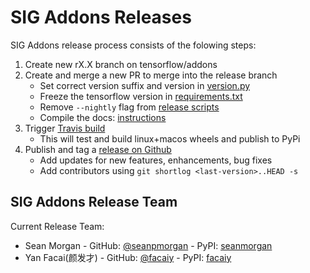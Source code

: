 # SIG Addons Releases

SIG Addons release process consists of the folowing steps:
1. Create new rX.X branch on tensorflow/addons
2. Create and merge a new PR to merge into the release branch
	* Set correct version suffix and version in [version.py](https://github.com/tensorflow/addons/blob/master/tensorflow_addons/version.py)
	* Freeze the tensorflow version in [requirements.txt](https://github.com/tensorflow/addons/blob/master/requirements.txt)
	* Remove `--nightly` flag from [release scripts](https://github.com/tensorflow/addons/tree/master/tools/ci_build/builds)
	* Compile the docs: [instructions](https://github.com/tensorflow/addons/tree/master/tools/docs)
3. Trigger [Travis build](https://travis-ci.org/tensorflow/addons)
    * This will test and build linux+macos wheels and publish to PyPi
4. Publish and tag a [release on Github](https://github.com/tensorflow/addons/releases)
    * Add updates for new features, enhancements, bug fixes
    * Add contributors using `git shortlog <last-version>..HEAD -s`


## SIG Addons Release Team

Current Release Team:
- Sean Morgan - GitHub: [@seanpmorgan](https://github.com/seanpmorgan) - PyPI: [seanmorgan](https://pypi.org/user/seanmorgan/)
- Yan Facai(颜发才) - GitHub: [@facaiy](https://github.com/facaiy) - PyPI: [facaiy](https://pypi.org/user/facaiy/)

